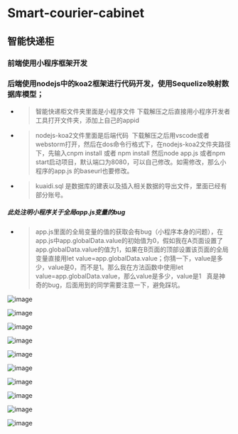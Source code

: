 # Smart-courier-cabinet
## 智能快递柜
### 前端使用小程序框架开发
### 后端使用nodejs中的koa2框架进行代码开发，使用Sequelize映射数据库模型；
* > 智能快递柜文件夹里面是小程序文件 下载解压之后直接用小程序开发者工具打开文件夹，添加上自己的appid
* > nodejs-koa2文件里面是后端代码  下载解压之后用vscode或者webstorm打开，然后在dos命令行格式下，在nodejs-koa2文件夹路径下，先输入cnpm install 或者 npm install 然后node app.js 或者npm start启动项目，默认端口为8080，可以自己修改。如需修改，那么小程序的app.js 的baseurl也要修改。
* > kuaidi.sql 是数据库的建表以及插入相关数据的导出文件，里面已经有部分账号。

##### 此处注明小程序关于全局app.js变量的bug

* > app.js里面的全局变量的值的获取会有bug（小程序本身的问题），在app.js中app.globalData.value的初始值为0，假如我在A页面设置了app.globalData.value的值为1，如果在B页面的顶部设置该页面的全局变量直接用let value=app.globalData.value；你猜一下，value是多少，value是0，而不是1。那么我在方法函数中使用let value=app.globalData.value，那么value是多少，value是1    真是神奇的bug，后面用到的同学需要注意一下，避免踩坑。



![image](https://github.com/jgchenu/Smart-courier-cabinet/blob/master/images/1.jpg)

![image](https://github.com/jgchenu/Smart-courier-cabinet/blob/master/images/2.png)

![image](https://github.com/jgchenu/Smart-courier-cabinet/blob/master/images/10.png)

![image](https://github.com/jgchenu/Smart-courier-cabinet/blob/master/images/3.png)

![image](https://github.com/jgchenu/Smart-courier-cabinet/blob/master/images/4.png)

![image](https://github.com/jgchenu/Smart-courier-cabinet/blob/master/images/5.png)

![image](https://github.com/jgchenu/Smart-courier-cabinet/blob/master/images/6.png)

![image](https://github.com/jgchenu/Smart-courier-cabinet/blob/master/images/7.png)

![image](https://github.com/jgchenu/Smart-courier-cabinet/blob/master/images/8.png)

![image](https://github.com/jgchenu/Smart-courier-cabinet/blob/master/images/9.png)
